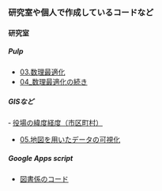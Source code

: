 ### 研究室や個人で作成しているコードなど

#### 研究室
##### Pulp
- [03.数理最適化](laboratory/03_数理最適化.ipynb)
- [04_数理最適化の続き](laboratory/04_数理最適化の続き.ipynb)
##### GISなど
‐ [役場の緯度経度（市区町村）](https://jelly-brother-22c.notion.site/048b327ccf614ef883ce954a6de2fe7b)
- [05.地図を用いたデータの可視化](laboratory/05.地図を用いたデータの可視化.md)

##### Google Apps script
- [図書係のコード](laboratory/book.js)
